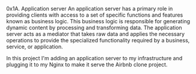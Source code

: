 0x1A. Application server
An application server has a primary role in providing clients with access to a set of specific functions and features known as business logic. This business logic is responsible for generating dynamic content by processing and transforming data. The application server acts as a mediator that takes raw data and applies the necessary operations to provide the specialized functionality required by a business, service, or application.

In this project I'm adding an application server to my infrastructure and plugging it to my Nginx to make it serve the Airbnb clone project.
